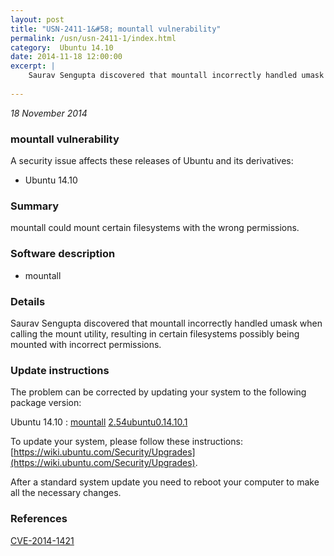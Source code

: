 ```yaml
---
layout: post
title: "USN-2411-1&#58; mountall vulnerability"
permalink: /usn/usn-2411-1/index.html
category:  Ubuntu 14.10
date: 2014-11-18 12:00:00
excerpt: |
    Saurav Sengupta discovered that mountall incorrectly handled umask when calling the mount utility, resulting in certain filesystems possibly being mounted with incorrect permissions. 
    
--- 
```

 
 

*18 November 2014*

### mountall vulnerability

A security issue affects these releases of Ubuntu and its derivatives:

* Ubuntu 14.10

### Summary

mountall could mount certain filesystems with the wrong permissions. 

### Software description

* mountall 

### Details

Saurav Sengupta discovered that mountall incorrectly handled umask when calling the mount utility, resulting in certain filesystems possibly being mounted with incorrect permissions. 

### Update instructions

The problem can be corrected by updating your system to the following package version:

Ubuntu 14.10
 : [mountall](https://launchpad.net/ubuntu/+source/mountall) <span> [2.54ubuntu0.14.10.1](https://launchpad.net/ubuntu/+source/mountall/2.54ubuntu0.14.10.1) </span> 

To update your system, please follow these instructions: [https://wiki.ubuntu.com/Security/Upgrades](https://wiki.ubuntu.com/Security/Upgrades).

After a standard system update you need to reboot your computer to make all the necessary changes. 

### References

 
 [CVE-2014-1421](http://people.ubuntu.com/~ubuntu-security/cve/CVE-2014-1421)
 

